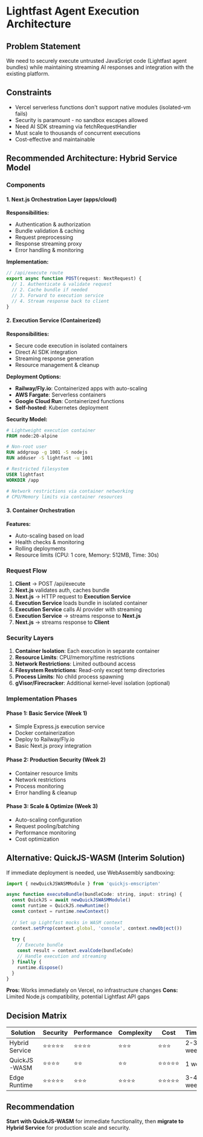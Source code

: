 # Lightfast Agent Execution Architecture

## Problem Statement
We need to securely execute untrusted JavaScript code (Lightfast agent bundles) while maintaining streaming AI responses and integration with the existing platform.

## Constraints
- Vercel serverless functions don't support native modules (isolated-vm fails)
- Security is paramount - no sandbox escapes allowed
- Need AI SDK streaming via fetchRequestHandler
- Must scale to thousands of concurrent executions
- Cost-effective and maintainable

## Recommended Architecture: Hybrid Service Model

### Components

#### 1. Next.js Orchestration Layer (apps/cloud)
**Responsibilities:**
- Authentication & authorization
- Bundle validation & caching  
- Request preprocessing
- Response streaming proxy
- Error handling & monitoring

**Implementation:**
```typescript
// /api/execute route
export async function POST(request: NextRequest) {
  // 1. Authenticate & validate request
  // 2. Cache bundle if needed
  // 3. Forward to execution service
  // 4. Stream response back to client
}
```

#### 2. Execution Service (Containerized)
**Responsibilities:**
- Secure code execution in isolated containers
- Direct AI SDK integration
- Streaming response generation
- Resource management & cleanup

**Deployment Options:**
- **Railway/Fly.io**: Containerized apps with auto-scaling
- **AWS Fargate**: Serverless containers
- **Google Cloud Run**: Containerized functions
- **Self-hosted**: Kubernetes deployment

**Security Model:**
```dockerfile
# Lightweight execution container
FROM node:20-alpine

# Non-root user
RUN addgroup -g 1001 -S nodejs
RUN adduser -S lightfast -u 1001

# Restricted filesystem
USER lightfast
WORKDIR /app

# Network restrictions via container networking
# CPU/Memory limits via container resources
```

#### 3. Container Orchestration
**Features:**
- Auto-scaling based on load
- Health checks & monitoring
- Rolling deployments
- Resource limits (CPU: 1 core, Memory: 512MB, Time: 30s)

### Request Flow

1. **Client** → POST /api/execute
2. **Next.js** validates auth, caches bundle
3. **Next.js** → HTTP request to **Execution Service**
4. **Execution Service** loads bundle in isolated container
5. **Execution Service** calls AI provider with streaming
6. **Execution Service** → streams response to **Next.js**
7. **Next.js** → streams response to **Client**

### Security Layers

1. **Container Isolation**: Each execution in separate container
2. **Resource Limits**: CPU/memory/time restrictions
3. **Network Restrictions**: Limited outbound access
4. **Filesystem Restrictions**: Read-only except temp directories
5. **Process Limits**: No child process spawning
6. **gVisor/Firecracker**: Additional kernel-level isolation (optional)

### Implementation Phases

#### Phase 1: Basic Service (Week 1)
- Simple Express.js execution service
- Docker containerization
- Deploy to Railway/Fly.io
- Basic Next.js proxy integration

#### Phase 2: Production Security (Week 2)
- Container resource limits
- Network restrictions
- Process monitoring
- Error handling & cleanup

#### Phase 3: Scale & Optimize (Week 3)
- Auto-scaling configuration
- Request pooling/batching
- Performance monitoring
- Cost optimization

## Alternative: QuickJS-WASM (Interim Solution)

If immediate deployment is needed, use WebAssembly sandboxing:

```javascript
import { newQuickJSWASMModule } from 'quickjs-emscripten'

async function executeBundle(bundleCode: string, input: string) {
  const QuickJS = await newQuickJSWASMModule()
  const runtime = QuickJS.newRuntime()
  const context = runtime.newContext()
  
  // Set up Lightfast mocks in WASM context
  context.setProp(context.global, 'console', context.newObject())
  
  try {
    // Execute bundle
    const result = context.evalCode(bundleCode)
    // Handle execution and streaming
  } finally {
    runtime.dispose()
  }
}
```

**Pros:** Works immediately on Vercel, no infrastructure changes
**Cons:** Limited Node.js compatibility, potential Lightfast API gaps

## Decision Matrix

| Solution | Security | Performance | Complexity | Cost | Timeline |
|----------|----------|-------------|------------|------|----------|
| Hybrid Service | ⭐⭐⭐⭐⭐ | ⭐⭐⭐⭐ | ⭐⭐⭐ | ⭐⭐⭐ | 2-3 weeks |
| QuickJS-WASM | ⭐⭐⭐⭐ | ⭐⭐ | ⭐⭐ | ⭐⭐⭐⭐⭐ | 1 week |
| Edge Runtime | ⭐⭐⭐⭐⭐ | ⭐⭐⭐ | ⭐⭐⭐⭐ | ⭐⭐⭐⭐⭐ | 3-4 weeks |

## Recommendation

**Start with QuickJS-WASM** for immediate functionality, then **migrate to Hybrid Service** for production scale and security.
